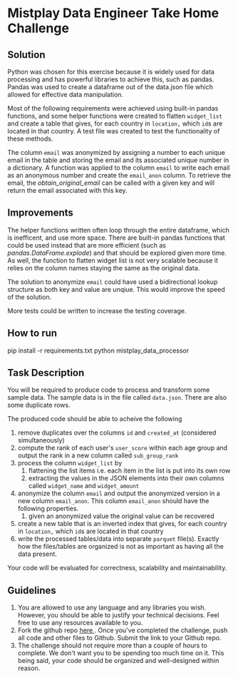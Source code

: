# Mistplay Data Engineer Take Home Challenge

## Solution

Python was chosen for this exercise because it is widely used for data processing and has powerful libraries to achieve this, such as pandas. Pandas was used to create a dataframe out of the data.json file which allowed for effective data manipulation.

Most of the following requirements were achieved using built-in pandas functions, and some helper functions were created to flatten `widget_list` and create a table that gives, for each country in `location,` which `id`s are located in that country. A test file was created to test the functionality of these methods.

The column `email` was anonymized by assigning a number to each unique email in the table and storing the email and its associated unique number in a dictionary. A function was applied to the column `email` to write each email as an anonymous number and create the `email_anon` column. To retrieve the email, the _obtain_original_email_ can be called with a given key and will return the email associated with this key.

## Improvements

The helper functions written often loop through the entire dataframe, which is inefficent, and use more space. There are built-in pandas functions that could be used instead that are more efficient (such as _pandas.DataFrame.explode_) and that should be explored given more time. As well, the function to flatten widget list is not very scalable because it relies on the column names staying the same as the original data.

The solution to anonymize `email` could have used a bidirectional lookup structure as both key and value are unqiue. This would improve the speed of the solution.

More tests could be written to increase the testing coverage.

## How to run

pip install -r requirements.txt
python mistplay_data_processor

## Task Description

You will be required to produce code to process and transform some sample data.
The sample data is in the file called `data.json`.
There are also some duplicate rows.

The produced code should be able to acheive the following
1. remove duplicates over the columns `id` and `created_at` (considered simultaneously)
2. compute the rank of each user's `user_score` within each age group and output the rank in a new column called `sub_group_rank`
3. process the column `widget_list` by
    1. flattening the list items i.e. each item in the list is put into its own row
    2. extracting the values in the JSON elements into their own columns called `widget_name` and `widget_amount`
4. anonymize the column `email` and output the anonymized version in a new column `email_anon`.
This column `email_anon` should have the following properties.
    1. given an anonymized value the original value can be recovered
5. create a new table that is an inverted index that gives, for each country in `location,` which `id`s are located in that country
6. write the processed tables/data into separate `parquet` file(s).
Exactly how the files/tables are organized is not as important as having all the data present.

Your code will be evaluated for correctness, scalability and maintainability.

## Guidelines

1. You are allowed to use any language and any libraries you wish.
However, you should be able to justify your technical decisions.
Feel free to use any resources available to you.
2. Fork the github repo [ here ](https://github.com/Mistplay/DataEngineerTakeHomeChallenge). Once you've completed the challenge, push all code and other files to Github. Submit the link to your Github repo.
3. The challenge should not require more than a couple of hours to complete.
We don't want you to be spending too much time on it.
This being said, your code should be organized and well-designed within reason.
